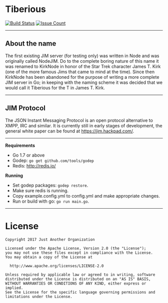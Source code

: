 # Tiberious
[![Build Status](https://travis-ci.org/JustAnotherOrganization/tiberious.svg?branch=master)](https://travis-ci.org/JustAnotherOrganization/tiberious) [![Issue Count](https://codeclimate.com/github/JustAnotherOrganization/tiberious/badges/issue_count.svg)](https://codeclimate.com/github/JustAnotherOrganization/tiberious)

---
About the name
---
The first existing JIM server (for testing only) was written in Node and was
originally called NodeJIM. Do to the complete boring nature of this name it was
renamed to KirkNode in honor of the Star Trek character James T. Kirk (one of the
more famous Jims that came to mind at the time). Since then KirkNode has been
abandoned for the purpose of writing a more complete JIM server in Go; in keeping
with the naming scheme it was decided that we would call it Tiberious for the T
in James T. Kirk.

---
JIM Protocol
---
The JSON Instant Messaging Protocol is an open protocol alternative to XMPP, IRC
and similar. It is currently still in early stages of development, the general
white paper can be found at https://jim.hackpad.com/.

---
**Requirements**

* Go 1.7 or above
* Godep: `go get github.com/tools/godep`
* Redis: http://redis.io/

**Running**

* Set godep packages: `godep restore`.
* Make sure redis is running.
* Copy example.config.yml to config.yml and make appropriate changes.
* Run or build with go: `go run main.go`.

---

# License   
```
Copyright 2017 Just Another Organization

Licensed under the Apache License, Version 2.0 (the "License");
you may not use these files except in compliance with the License.
You may obtain a copy of the License at

  http://www.apache.org/licenses/LICENSE-2.0

Unless required by applicable law or agreed to in writing, software
distributed under the License is distributed on an "AS IS" BASIS,
WITHOUT WARRANTIES OR CONDITIONS OF ANY KIND, either express or implied.
See the License for the specific language governing permissions and
limitations under the License.
```
